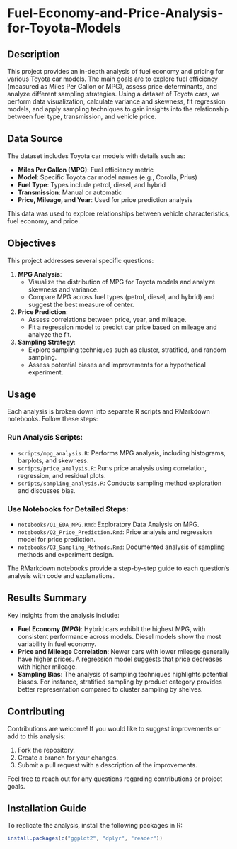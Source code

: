 # Fuel-Economy-and-Price-Analysis-for-Toyota-Models

## Description
This project provides an in-depth analysis of fuel economy and pricing for various Toyota car models. The main goals are to explore fuel efficiency (measured as Miles Per Gallon or MPG), assess price determinants, and analyze different sampling strategies. Using a dataset of Toyota cars, we perform data visualization, calculate variance and skewness, fit regression models, and apply sampling techniques to gain insights into the relationship between fuel type, transmission, and vehicle price.

## Data Source
The dataset includes Toyota car models with details such as:
- **Miles Per Gallon (MPG)**: Fuel efficiency metric
- **Model**: Specific Toyota car model names (e.g., Corolla, Prius)
- **Fuel Type**: Types include petrol, diesel, and hybrid
- **Transmission**: Manual or automatic
- **Price, Mileage, and Year**: Used for price prediction analysis

This data was used to explore relationships between vehicle characteristics, fuel economy, and price.

## Objectives
This project addresses several specific questions:
1. **MPG Analysis**:
   - Visualize the distribution of MPG for Toyota models and analyze skewness and variance.
   - Compare MPG across fuel types (petrol, diesel, and hybrid) and suggest the best measure of center.
2. **Price Prediction**:
   - Assess correlations between price, year, and mileage.
   - Fit a regression model to predict car price based on mileage and analyze the fit.
3. **Sampling Strategy**:
   - Explore sampling techniques such as cluster, stratified, and random sampling.
   - Assess potential biases and improvements for a hypothetical experiment.

## Usage
Each analysis is broken down into separate R scripts and RMarkdown notebooks. Follow these steps:

### Run Analysis Scripts:
- `scripts/mpg_analysis.R`: Performs MPG analysis, including histograms, barplots, and skewness.
- `scripts/price_analysis.R`: Runs price analysis using correlation, regression, and residual plots.
- `scripts/sampling_analysis.R`: Conducts sampling method exploration and discusses bias.

### Use Notebooks for Detailed Steps:
- `notebooks/Q1_EDA_MPG.Rmd`: Exploratory Data Analysis on MPG.
- `notebooks/Q2_Price_Prediction.Rmd`: Price analysis and regression model for price prediction.
- `notebooks/Q3_Sampling_Methods.Rmd`: Documented analysis of sampling methods and experiment design.

The RMarkdown notebooks provide a step-by-step guide to each question’s analysis with code and explanations.

## Results Summary
Key insights from the analysis include:

- **Fuel Economy (MPG)**: Hybrid cars exhibit the highest MPG, with consistent performance across models. Diesel models show the most variability in fuel economy.
- **Price and Mileage Correlation**: Newer cars with lower mileage generally have higher prices. A regression model suggests that price decreases with higher mileage.
- **Sampling Bias**: The analysis of sampling techniques highlights potential biases. For instance, stratified sampling by product category provides better representation compared to cluster sampling by shelves.

## Contributing
Contributions are welcome! If you would like to suggest improvements or add to this analysis:

1. Fork the repository.
2. Create a branch for your changes.
3. Submit a pull request with a description of the improvements.

Feel free to reach out for any questions regarding contributions or project goals.


## Installation Guide
To replicate the analysis, install the following packages in R:

```R
install.packages(c("ggplot2", "dplyr", "reader"))

